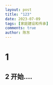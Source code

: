 ```yaml
---
layout: post
title: "123"
date: 2023-07-09
tags: [家庭建设和传承]
comments: true
author: 陈东
---
```


# 1
## 2 开始....
